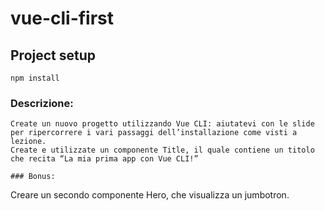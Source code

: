 # vue-cli-first

## Project setup
```
npm install
```

### Descrizione:
```
Create un nuovo progetto utilizzando Vue CLI: aiutatevi con le slide per ripercorrere i vari passaggi dell’installazione come visti a lezione.
Create e utilizzate un componente Title, il quale contiene un titolo che recita “La mia prima app con Vue CLI!”

### Bonus:
```
Creare un secondo componente Hero, che visualizza un jumbotron.
